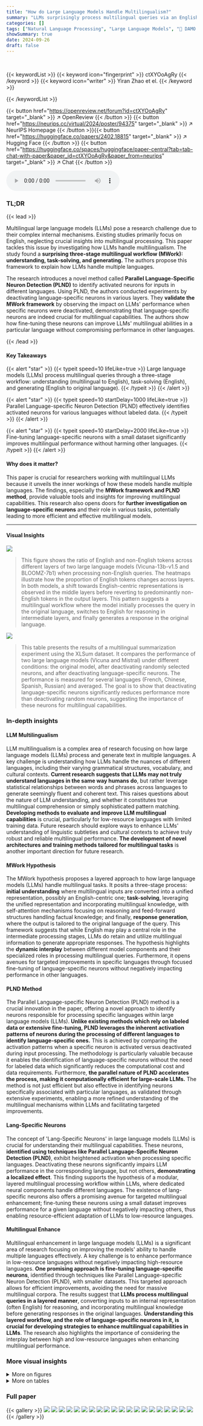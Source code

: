 ```yaml
---
title: "How do Large Language Models Handle Multilingualism?"
summary: "LLMs surprisingly process multilingual queries via an English-centric intermediate stage before generating responses in the original language, a phenomenon explained by the proposed MWork framework an..."
categories: []
tags: ["Natural Language Processing", "Large Language Models", "🏢 DAMO Academy, Alibaba Group, Singapore",]
showSummary: true
date: 2024-09-26
draft: false
---
```


<br>

{{< keywordList >}}
{{< keyword icon="fingerprint" >}} ctXYOoAgRy {{< /keyword >}}
{{< keyword icon="writer" >}} Yiran Zhao et el. {{< /keyword >}}
 
{{< /keywordList >}}

{{< button href="https://openreview.net/forum?id=ctXYOoAgRy" target="_blank" >}}
↗ OpenReview
{{< /button >}}
{{< button href="https://neurips.cc/virtual/2024/poster/94375" target="_blank" >}}
↗ NeurIPS Homepage
{{< /button >}}{{< button href="https://huggingface.co/papers/2402.18815" target="_blank" >}}
↗ Hugging Face
{{< /button >}}
{{< button href="https://huggingface.co/spaces/huggingface/paper-central?tab=tab-chat-with-paper&paper_id=ctXYOoAgRy&paper_from=neurips" target="_blank" >}}
↗ Chat
{{< /button >}}



<audio controls>
    <source src="https://ai-paper-reviewer.com/ctXYOoAgRy/podcast.wav" type="audio/wav">
    Your browser does not support the audio element.
</audio>


### TL;DR


{{< lead >}}

Multilingual large language models (LLMs) pose a research challenge due to their complex internal mechanisms. Existing studies primarily focus on English, neglecting crucial insights into multilingual processing. This paper tackles this issue by investigating how LLMs handle multilingualism.  The study found a **surprising three-stage multilingual workflow (MWork): understanding, task-solving, and generating.** The authors propose this framework to explain how LLMs handle multiple languages.  

The research introduces a novel method called **Parallel Language-Specific Neuron Detection (PLND)** to identify activated neurons for inputs in different languages. Using PLND, the authors conducted experiments by deactivating language-specific neurons in various layers. They **validate the MWork framework** by observing the impact on LLMs' performance when specific neurons were deactivated, demonstrating that language-specific neurons are indeed crucial for multilingual capabilities.  The authors show how fine-tuning these neurons can improve LLMs' multilingual abilities in a particular language without compromising performance in other languages.

{{< /lead >}}


#### Key Takeaways

{{< alert "star" >}}
{{< typeit speed=10 lifeLike=true >}} Large language models (LLMs) process multilingual queries through a three-stage workflow: understanding (multilingual to English), task-solving (English), and generating (English to original language). {{< /typeit >}}
{{< /alert >}}

{{< alert "star" >}}
{{< typeit speed=10 startDelay=1000 lifeLike=true >}} Parallel Language-specific Neuron Detection (PLND) effectively identifies activated neurons for various languages without labeled data. {{< /typeit >}}
{{< /alert >}}

{{< alert "star" >}}
{{< typeit speed=10 startDelay=2000 lifeLike=true >}} Fine-tuning language-specific neurons with a small dataset significantly improves multilingual performance without harming other languages. {{< /typeit >}}
{{< /alert >}}

#### Why does it matter?
This paper is crucial for researchers working with multilingual LLMs because it unveils the inner workings of how these models handle multiple languages.  The findings, especially the **MWork framework and PLND method**, provide valuable tools and insights for improving multilingual capabilities.  This research also opens doors for **further investigation on language-specific neurons** and their role in various tasks, potentially leading to more efficient and effective multilingual models.

------
#### Visual Insights



![](https://ai-paper-reviewer.com/ctXYOoAgRy/figures_1_1.jpg)

> This figure shows the ratio of English and non-English tokens across different layers of two large language models (Vicuna-13b-v1.5 and BLOOMZ-7b1) when processing non-English queries.  The heatmaps illustrate how the proportion of English tokens changes across layers.  In both models, a shift towards English-centric representations is observed in the middle layers before reverting to predominantly non-English tokens in the output layers.  This pattern suggests a multilingual workflow where the model initially processes the query in the original language, switches to English for reasoning in intermediate layers, and finally generates a response in the original language.





![](https://ai-paper-reviewer.com/ctXYOoAgRy/tables_4_1.jpg)

> This table presents the results of a multilingual summarization experiment using the XLSum dataset.  It compares the performance of two large language models (Vicuna and Mistral) under different conditions: the original model, after deactivating randomly selected neurons, and after deactivating language-specific neurons. The performance is measured for several languages (French, Chinese, Spanish, Russian) and averaged.  The goal is to show that deactivating language-specific neurons significantly reduces performance more than deactivating random neurons, suggesting the importance of these neurons for multilingual capabilities.





### In-depth insights


#### LLM Multilingualism
LLM multilingualism is a complex area of research focusing on how large language models (LLMs) process and generate text in multiple languages.  A key challenge is understanding how LLMs handle the nuances of different languages, including their varying grammatical structures, vocabulary, and cultural contexts.  **Current research suggests that LLMs may not truly understand languages in the same way humans do**, but rather leverage statistical relationships between words and phrases across languages to generate seemingly fluent and coherent text.  This raises questions about the nature of LLM understanding, and whether it constitutes true multilingual comprehension or simply sophisticated pattern matching.  **Developing methods to evaluate and improve LLM multilingual capabilities** is crucial, particularly for low-resource languages with limited training data. Future research should explore ways to enhance LLMs' understanding of linguistic subtleties and cultural contexts to achieve truly robust and reliable multilingual performance.  **The development of novel architectures and training methods tailored for multilingual tasks** is another important direction for future research.

#### MWork Hypothesis
The MWork hypothesis proposes a layered approach to how large language models (LLMs) handle multilingual tasks.  It posits a three-stage process: **initial understanding** where multilingual inputs are converted into a unified representation, possibly an English-centric one; **task-solving**, leveraging the unified representation and incorporating multilingual knowledge, with self-attention mechanisms focusing on reasoning and feed-forward structures handling factual knowledge; and finally, **response generation**, where the output is tailored to the original language of the query. This framework suggests that while English may play a central role in the intermediate processing stages, LLMs do retain and utilize multilingual information to generate appropriate responses.  The hypothesis highlights the **dynamic interplay** between different model components and their specialized roles in processing multilingual queries.  Furthermore, it opens avenues for targeted improvements in specific languages through focused fine-tuning of language-specific neurons without negatively impacting performance in other languages.

#### PLND Method
The Parallel Language-specific Neuron Detection (PLND) method is a crucial innovation in the paper, offering a novel approach to identify neurons responsible for processing specific languages within large language models (LLMs). **Unlike existing methods which rely on labeled data or extensive fine-tuning, PLND leverages the inherent activation patterns of neurons during the processing of different languages to identify language-specific ones.**  This is achieved by comparing the activation patterns when a specific neuron is activated versus deactivated during input processing.  The methodology is particularly valuable because it enables the identification of language-specific neurons without the need for labeled data which significantly reduces the computational cost and data requirements.  Furthermore, **the parallel nature of PLND accelerates the process, making it computationally efficient for large-scale LLMs.** The method is not just efficient but also effective in identifying neurons specifically associated with particular languages, as validated through extensive experiments, enabling a more refined understanding of the multilingual mechanisms within LLMs and facilitating targeted improvements.

#### Lang-Specific Neurons
The concept of 'Lang-Specific Neurons' in large language models (LLMs) is crucial for understanding their multilingual capabilities.  These neurons, **identified using techniques like Parallel Language-Specific Neuron Detection (PLND)**, exhibit heightened activation when processing specific languages.  Deactivating these neurons significantly impairs LLM performance in the corresponding language, but not others, **demonstrating a localized effect**.  This finding supports the hypothesis of a modular, layered multilingual processing workflow within LLMs, where dedicated neural components handle different languages.  The existence of lang-specific neurons also offers a promising avenue for targeted multilingual enhancement; fine-tuning these neurons using a small dataset improves performance for a given language without negatively impacting others, thus enabling resource-efficient adaptation of LLMs to low-resource languages.

#### Multilingual Enhance
Multilingual enhancement in large language models (LLMs) is a significant area of research focusing on improving the models' ability to handle multiple languages effectively.  A key challenge is to enhance performance in low-resource languages without negatively impacting high-resource languages.  **One promising approach is fine-tuning language-specific neurons**, identified through techniques like Parallel Language-specific Neuron Detection (PLND), with smaller datasets.  This targeted approach allows for efficient improvements, avoiding the need for massive multilingual corpora.  The results suggest that **LLMs process multilingual queries in a layered manner**, converting inputs to an internal representation (often English) for reasoning, and incorporating multilingual knowledge before generating responses in the original languages.  **Understanding this layered workflow, and the role of language-specific neurons in it, is crucial for developing strategies to enhance multilingual capabilities in LLMs**.  The research also highlights the importance of considering the interplay between high and low-resource languages when enhancing multilingual performance.


### More visual insights

<details>
<summary>More on figures
</summary>


![](https://ai-paper-reviewer.com/ctXYOoAgRy/figures_1_2.jpg)

> This figure illustrates the proposed multilingual workflow (MWork) of large language models (LLMs). It consists of three stages: understanding, task-solving, and generating.  The understanding stage involves converting multilingual inputs into a unified representation (likely English). The task-solving stage is further broken down into two sub-processes: reasoning (using English primarily in the self-attention layers) and knowledge extraction (incorporating multilingual knowledge with feed-forward structures). Finally, the generating stage outputs the response in the original language of the query.


![](https://ai-paper-reviewer.com/ctXYOoAgRy/figures_5_1.jpg)

> This figure shows the average number of activated language-specific neurons in Mistral's attention and feed-forward structures when processing various multilingual queries.  The x-axis represents the layer index, ranging from 0 to 31. The y-axis shows the number of language-specific neurons. Two lines are plotted: one for the attention structure and one for the feed-forward structure. The plot reveals that the number of language-specific neurons decreases in the attention structure during the task-solving phase but remains relatively consistent in the feed-forward structure across all layers. This suggests that the model relies more on English for reasoning in the attention structure while using multilingual knowledge from the feed-forward structure for additional context.


![](https://ai-paper-reviewer.com/ctXYOoAgRy/figures_8_1.jpg)

> This figure displays the performance improvement achieved by fine-tuning language-specific neurons in four high-resource languages (De, Fr, Zh, Es, Ru) across four different multilingual tasks.  The x-axis represents the datasets (MGSM, XQuAD, X-CSQA, XLSum), and the y-axis shows the scores. Different bars in each group represent the results using various training corpus sizes (100, 200, 400, 800 documents). The original performance is also shown as a baseline for comparison.


![](https://ai-paper-reviewer.com/ctXYOoAgRy/figures_13_1.jpg)

> This figure shows the ratio of English and non-English tokens across different layers of two LLMs (Vicuna-13b-v1.5 and BLOOMZ-7b1) when processing non-English queries.  It illustrates a trend where non-English queries initially have predominantly non-English tokens, but the representation becomes surprisingly English-centric in the middle layers, before reverting to mostly non-English tokens in the final layers. This observation motivated the authors' hypothesis of a three-stage multilingual workflow.


![](https://ai-paper-reviewer.com/ctXYOoAgRy/figures_14_1.jpg)

> This figure visualizes the degree of overlap among language-specific neurons in the BLOOMZ large language model.  It presents two heatmaps: one for the self-attention layers and one for the feed-forward layers. Each cell in the heatmap represents the degree of overlap between the language-specific neurons of two different languages. Darker colors indicate a higher degree of overlap, suggesting that certain neurons may be shared across multiple languages.  The figure demonstrates that in BLOOMZ, in contrast to other models studied in the paper, there is significantly less overlap between the language-specific neurons of different languages. This suggests that BLOOMZ has a more modular multilingual representation compared to other LLMs, with each language relying on a relatively more distinct set of neurons.


![](https://ai-paper-reviewer.com/ctXYOoAgRy/figures_14_2.jpg)

> This figure shows the layer-wise distribution of languages in the Chinese Llama model when processing non-English instructions.  It illustrates the proportion of each language's tokens at each layer, revealing how the model handles multilingual inputs and shifts language representation across layers.


</details>




<details>
<summary>More on tables
</summary>


![](https://ai-paper-reviewer.com/ctXYOoAgRy/tables_6_1.jpg)
> This table presents the results of the understanding task after deactivating different sets of neurons in various layers of the model.  It shows the performance in English and non-English languages after deactivating random neurons or language-specific neurons in the understanding, task-solving, and generation layers. The 'A' metric helps determine the relative impact on English vs. non-English performance after deactivation, indicating which neurons are more crucial for each language.

![](https://ai-paper-reviewer.com/ctXYOoAgRy/tables_7_1.jpg)
> This table presents the results of an experiment on the understanding task.  It shows the performance (in English and non-English languages) after deactivating different sets of neurons: randomly selected, language-specific in different layers (Understanding, Task-Solving, Generation), and the difference between the performance reduction in English and non-English.  The goal is to verify the function of the understanding layer in the proposed Multilingual Workflow (MWork).

![](https://ai-paper-reviewer.com/ctXYOoAgRy/tables_7_2.jpg)
> This table presents the results of an experiment on the understanding task.  It shows the performance (in English and non-English languages) after deactivating different sets of neurons in various layers of the model (understanding, task-solving, and generation layers). The 'A' metric helps to determine if the deactivation impacts English performance differently compared to non-English performance, highlighting the specificity of certain neurons for non-English languages.

![](https://ai-paper-reviewer.com/ctXYOoAgRy/tables_8_1.jpg)
> This table shows the results of the generation task when deactivating different sets of neurons in various layers of the model. It compares the performance when deactivating language-specific neurons versus randomly selected neurons, and focuses specifically on the generation layer. The results are presented for English and non-English languages, showing the impact of deactivating language-specific neurons on multilingual capabilities. The 'Δ↑' column indicates the performance difference between English and non-English language performance changes after deactivation. 

![](https://ai-paper-reviewer.com/ctXYOoAgRy/tables_8_2.jpg)
> This table shows the performance improvement achieved by fine-tuning the Mistral language model using language-specific neurons.  The model was fine-tuned with 400 documents per language, and the results are presented for five languages (English, Vietnamese, Thai, Arabic, and Swahili) across four tasks.  The 'Original' row shows the performance before fine-tuning, 'Random' shows performance after fine-tuning a random set of neurons, and 'Lang-Spec' shows results after fine-tuning language-specific neurons. The improvements in low-resource languages are notable.

![](https://ai-paper-reviewer.com/ctXYOoAgRy/tables_13_1.jpg)
> This table shows the size of the corpus used for each of the six languages in the study (English, German, French, Chinese, Spanish, and Russian).  It indicates the number of documents (Corpus Size), the number of unique words within those documents (Corpus Vocab), and the total number of words in the vocabulary of that language (Vocab Size).  The corpus size is tailored to ensure substantial coverage of each language's vocabulary.

![](https://ai-paper-reviewer.com/ctXYOoAgRy/tables_14_1.jpg)
> This table presents the results of an experiment where language-specific neurons were deactivated in a multilingual language model. Specifically, it shows the impact of deactivating all language-specific neurons versus only those that do not overlap with English. The results are presented in terms of the model's performance on English and non-English languages, showing the effect of removing language-specific neurons on multilingual capabilities.

![](https://ai-paper-reviewer.com/ctXYOoAgRy/tables_14_2.jpg)
> This table presents the results of an experiment where language-specific neurons, excluding those shared with English, were deactivated. It compares the performance in English and non-English languages after this selective deactivation to the performance when all language-specific neurons are deactivated. The goal is to investigate the impact of removing the overlapping neurons and assess their role in multilingual understanding.

![](https://ai-paper-reviewer.com/ctXYOoAgRy/tables_15_1.jpg)
> This table presents the results of a multilingual summarization experiment on the XLSum dataset using two large language models (Vicuna and Mistral).  It shows the performance (average F1 score) of each model on four languages (French, Chinese, Spanish, and Russian) under two conditions: 1) Deactivating neurons identified as being specific to each language; 2) Deactivating the same number of randomly selected neurons. The comparison reveals the impact of language-specific neurons on multilingual summarization performance.

![](https://ai-paper-reviewer.com/ctXYOoAgRy/tables_15_2.jpg)
> This table presents the results of a multilingual summarization experiment on the XLSum dataset.  It compares the performance of two large language models (Vicuna and Mistral) when language-specific neurons (neurons consistently activated for specific languages) are deactivated, versus when an equivalent number of random neurons are deactivated.  The performance is measured across four high-resource languages (French, Chinese, Spanish, Russian) using the average F1 score, showing the impact of language-specific neurons on the model's ability to summarize text in different languages.  The metric shows that deactivating language-specific neurons causes a significantly larger drop in performance than deactivating random neurons, indicating the crucial role of language-specific neurons in handling multilingual tasks.

![](https://ai-paper-reviewer.com/ctXYOoAgRy/tables_15_3.jpg)
> This table shows the results of the XQuAD experiment on Mistral model with Chinese language. It presents the accuracy (ACC) achieved under different settings of deactivating neurons (Du) in the understanding layer and deactivating neurons (Dg) in the generation layer with various numbers of layers (N1 and N2) involved.  The results are compared to the original performance of the model on English (En-Vanilla) and Chinese (Zh-Vanilla).  It helps in determining the optimal layer numbers (N1 and N2) for deactivation to maximize performance.

![](https://ai-paper-reviewer.com/ctXYOoAgRy/tables_15_4.jpg)
> This table presents the results of a multilingual summarization experiment using the XLSum dataset.  It shows the performance of two large language models (Vicuna and Mistral) when language-specific neurons (neurons consistently activated when processing a particular language) were deactivated, compared to when an equivalent number of randomly selected neurons were deactivated.  The performance is measured in terms of average scores across four languages (French, Chinese, Spanish, and Russian). The goal is to demonstrate the impact of language-specific neurons on the models' multilingual capabilities.

![](https://ai-paper-reviewer.com/ctXYOoAgRy/tables_16_1.jpg)
> This table presents the results of a multilingual summarization experiment on the XLSum dataset using two large language models (LLMs): Vicuna and Mistral.  The experiment involved selectively deactivating either language-specific neurons or a random set of neurons within the models.  The table shows the performance (likely measured as accuracy or ROUGE score) on summarization tasks across several languages (French, Chinese, Spanish, Russian) for each deactivation method.  It allows comparison of the impact of deactivating language-specific versus randomly selected neurons on multilingual performance.

![](https://ai-paper-reviewer.com/ctXYOoAgRy/tables_17_1.jpg)
> This table presents the results of a multilingual summarization experiment using the XLSum dataset.  It shows the performance of two language models (Vicuna and Mistral) when language-specific neurons are deactivated, compared to when a similar number of randomly selected neurons are deactivated.  The performance is measured across multiple languages (French, Chinese, Spanish, Russian) and averaged. The table helps demonstrate the impact of language-specific neurons on multilingual capabilities.

![](https://ai-paper-reviewer.com/ctXYOoAgRy/tables_17_2.jpg)
> This table shows the results of multilingual text summarization experiments using the XLSum dataset.  The performance of two large language models (Vicuna and Mistral) is evaluated under two conditions: deactivating language-specific neurons and deactivating a similar number of randomly selected neurons.  The metrics are presented for several high-resource languages (French, Chinese, Spanish, and Russian), showing the impact of deactivating language-specific neurons on the models' ability to perform summarization in various languages.  The average performance across all languages is also included.

![](https://ai-paper-reviewer.com/ctXYOoAgRy/tables_17_3.jpg)
> This table presents the results of a multilingual summarization experiment using the XLSum dataset.  It compares the performance of two large language models (Vicuna and Mistral) when language-specific neurons are deactivated versus when a comparable number of random neurons are deactivated. The goal is to assess the impact of language-specific neurons on the models' ability to summarize text in different languages.  The table shows the performance (presumably a metric like ROUGE score) for each language (French, Chinese, Spanish, Russian) and the average across these languages, broken down by whether language-specific or random neurons were deactivated. This helps determine the importance of language-specific neurons for multilingual capabilities.

</details>




### Full paper

{{< gallery >}}
<img src="https://ai-paper-reviewer.com/ctXYOoAgRy/1.png" class="grid-w50 md:grid-w33 xl:grid-w25" />
<img src="https://ai-paper-reviewer.com/ctXYOoAgRy/2.png" class="grid-w50 md:grid-w33 xl:grid-w25" />
<img src="https://ai-paper-reviewer.com/ctXYOoAgRy/3.png" class="grid-w50 md:grid-w33 xl:grid-w25" />
<img src="https://ai-paper-reviewer.com/ctXYOoAgRy/4.png" class="grid-w50 md:grid-w33 xl:grid-w25" />
<img src="https://ai-paper-reviewer.com/ctXYOoAgRy/5.png" class="grid-w50 md:grid-w33 xl:grid-w25" />
<img src="https://ai-paper-reviewer.com/ctXYOoAgRy/6.png" class="grid-w50 md:grid-w33 xl:grid-w25" />
<img src="https://ai-paper-reviewer.com/ctXYOoAgRy/7.png" class="grid-w50 md:grid-w33 xl:grid-w25" />
<img src="https://ai-paper-reviewer.com/ctXYOoAgRy/8.png" class="grid-w50 md:grid-w33 xl:grid-w25" />
<img src="https://ai-paper-reviewer.com/ctXYOoAgRy/9.png" class="grid-w50 md:grid-w33 xl:grid-w25" />
<img src="https://ai-paper-reviewer.com/ctXYOoAgRy/10.png" class="grid-w50 md:grid-w33 xl:grid-w25" />
<img src="https://ai-paper-reviewer.com/ctXYOoAgRy/11.png" class="grid-w50 md:grid-w33 xl:grid-w25" />
<img src="https://ai-paper-reviewer.com/ctXYOoAgRy/12.png" class="grid-w50 md:grid-w33 xl:grid-w25" />
<img src="https://ai-paper-reviewer.com/ctXYOoAgRy/13.png" class="grid-w50 md:grid-w33 xl:grid-w25" />
<img src="https://ai-paper-reviewer.com/ctXYOoAgRy/14.png" class="grid-w50 md:grid-w33 xl:grid-w25" />
<img src="https://ai-paper-reviewer.com/ctXYOoAgRy/15.png" class="grid-w50 md:grid-w33 xl:grid-w25" />
<img src="https://ai-paper-reviewer.com/ctXYOoAgRy/16.png" class="grid-w50 md:grid-w33 xl:grid-w25" />
<img src="https://ai-paper-reviewer.com/ctXYOoAgRy/17.png" class="grid-w50 md:grid-w33 xl:grid-w25" />
<img src="https://ai-paper-reviewer.com/ctXYOoAgRy/18.png" class="grid-w50 md:grid-w33 xl:grid-w25" />
<img src="https://ai-paper-reviewer.com/ctXYOoAgRy/19.png" class="grid-w50 md:grid-w33 xl:grid-w25" />
<img src="https://ai-paper-reviewer.com/ctXYOoAgRy/20.png" class="grid-w50 md:grid-w33 xl:grid-w25" />
{{< /gallery >}}